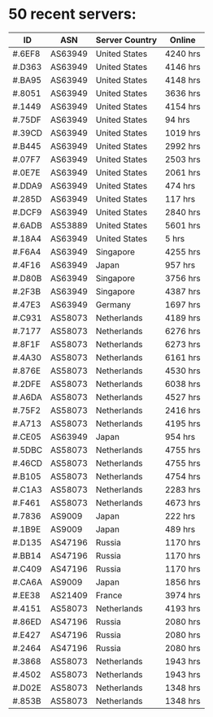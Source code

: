 # 50 recent servers:

| ID | ASN | Server Country | Online |
| ------ | ------ | ------ | ------ |
| #.6EF8 | AS63949 | United States | 4240 hrs |
| #.D363 | AS63949 | United States | 4146 hrs |
| #.BA95 | AS63949 | United States | 4148 hrs |
| #.8051 | AS63949 | United States | 3636 hrs |
| #.1449 | AS63949 | United States | 4154 hrs |
| #.75DF | AS63949 | United States | 94 hrs |
| #.39CD | AS63949 | United States | 1019 hrs |
| #.B445 | AS63949 | United States | 2992 hrs |
| #.07F7 | AS63949 | United States | 2503 hrs |
| #.0E7E | AS63949 | United States | 2061 hrs |
| #.DDA9 | AS63949 | United States | 474 hrs |
| #.285D | AS63949 | United States | 117 hrs |
| #.DCF9 | AS63949 | United States | 2840 hrs |
| #.6ADB | AS53889 | United States | 5601 hrs |
| #.18A4 | AS63949 | United States | 5 hrs |
| #.F6A4 | AS63949 | Singapore | 4255 hrs |
| #.4F16 | AS63949 | Japan | 957 hrs |
| #.D80B | AS63949 | Singapore | 3756 hrs |
| #.2F3B | AS63949 | Singapore | 4387 hrs |
| #.47E3 | AS63949 | Germany | 1697 hrs |
| #.C931 | AS58073 | Netherlands | 4189 hrs |
| #.7177 | AS58073 | Netherlands | 6276 hrs |
| #.8F1F | AS58073 | Netherlands | 6273 hrs |
| #.4A30 | AS58073 | Netherlands | 6161 hrs |
| #.876E | AS58073 | Netherlands | 4530 hrs |
| #.2DFE | AS58073 | Netherlands | 6038 hrs |
| #.A6DA | AS58073 | Netherlands | 4527 hrs |
| #.75F2 | AS58073 | Netherlands | 2416 hrs |
| #.A713 | AS58073 | Netherlands | 4195 hrs |
| #.CE05 | AS63949 | Japan | 954 hrs |
| #.5DBC | AS58073 | Netherlands | 4755 hrs |
| #.46CD | AS58073 | Netherlands | 4755 hrs |
| #.B105 | AS58073 | Netherlands | 4754 hrs |
| #.C1A3 | AS58073 | Netherlands | 2283 hrs |
| #.F461 | AS58073 | Netherlands | 4673 hrs |
| #.7836 | AS9009 | Japan | 222 hrs |
| #.1B9E | AS9009 | Japan | 489 hrs |
| #.D135 | AS47196 | Russia | 1170 hrs |
| #.BB14 | AS47196 | Russia | 1170 hrs |
| #.C409 | AS47196 | Russia | 1170 hrs |
| #.CA6A | AS9009 | Japan | 1856 hrs |
| #.EE38 | AS21409 | France | 3974 hrs |
| #.4151 | AS58073 | Netherlands | 4193 hrs |
| #.86ED | AS47196 | Russia | 2080 hrs |
| #.E427 | AS47196 | Russia | 2080 hrs |
| #.2464 | AS47196 | Russia | 2080 hrs |
| #.3868 | AS58073 | Netherlands | 1943 hrs |
| #.4502 | AS58073 | Netherlands | 1943 hrs |
| #.D02E | AS58073 | Netherlands | 1348 hrs |
| #.853B | AS58073 | Netherlands | 1348 hrs |


